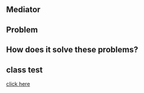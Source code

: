## Mediator

## Problem

## How does it solve these problems?

## class test
[click here](../../../../../../../src/test/java/com/andeerlb/gof/mediator/TemplateTest.java)